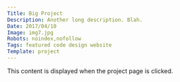 ```yaml
---
Title: Big Project
Description: Another long description. Blah.
Date: 2017/04/10
Image: img7.jpg
Robots: noindex,nofollow
Tags: featured code design website
Template: project
---
```


This content is displayed when the project page is clicked.
